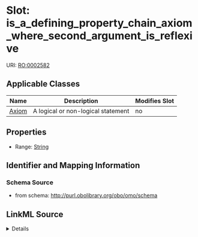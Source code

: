 # Slot: is_a_defining_property_chain_axiom_where_second_argument_is_reflexive

URI: [RO:0002582](http://purl.obolibrary.org/obo/RO_0002582)



<!-- no inheritance hierarchy -->




## Applicable Classes

| Name | Description | Modifies Slot |
| --- | --- | --- |
[Axiom](Axiom.md) | A logical or non-logical statement |  no  |







## Properties

* Range: [String](String.md)





## Identifier and Mapping Information







### Schema Source


* from schema: http://purl.obolibrary.org/obo/omo/schema




## LinkML Source

<details>
```yaml
name: is_a_defining_property_chain_axiom_where_second_argument_is_reflexive
from_schema: http://purl.obolibrary.org/obo/omo/schema
rank: 1000
slot_uri: RO:0002582
alias: is_a_defining_property_chain_axiom_where_second_argument_is_reflexive
domain_of:
- Axiom
range: string

```
</details>